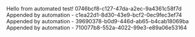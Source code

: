 
 Hello from automated test! 0746bcf8-c127-47da-a2ec-9a4361c58f7d
 Appended by automation - c1ea22d1-8d30-43e9-bcf2-0ec9fec3ef74
Appended by automation - 39690378-b0d9-446d-ab65-b4cab18069ba
Appended by automation - 710077b8-552a-4022-99e3-e89a06e53164